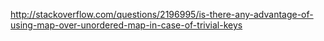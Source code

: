 http://stackoverflow.com/questions/2196995/is-there-any-advantage-of-using-map-over-unordered-map-in-case-of-trivial-keys

